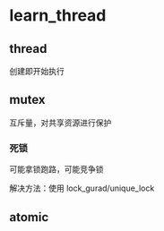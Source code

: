 # learn_thread

## thread

创建即开始执行

## mutex

互斥量，对共享资源进行保护

### 死锁
可能拿锁跑路，可能竞争锁

解决方法：使用 lock_gurad/unique_lock

## atomic